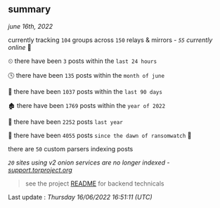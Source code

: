 
## summary
_june 16th, 2022_

currently tracking `104` groups across `150` relays & mirrors - _`55` currently online_ 📡

⏲ there have been `3` posts within the `last 24 hours`

🕓 there have been `135` posts within the `month of june`

📅 there have been `1037` posts within the `last 90 days`

🏚 there have been `1769` posts within the `year of 2022`

🚀 there have been `2252` posts `last year`

🦕 there have been `4055` posts `since the dawn of ransomwatch` 🐣

there are `50` custom parsers indexing posts

_`20` sites using v2 onion services are no longer indexed - [support.torproject.org](https://support.torproject.org/onionservices/v2-deprecation/)_

> see the project [README](https://github.com/jmousqueton/ransomwatch#readme) for backend technicals



Last update : _Thursday 16/06/2022 16:51:11 (UTC)_

